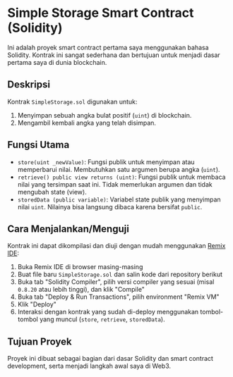 # Simple Storage Smart Contract (Solidity)

Ini adalah proyek smart contract pertama saya menggunakan bahasa Solidity. Kontrak ini sangat sederhana dan bertujuan untuk menjadi dasar pertama saya di dunia blockchain.

## Deskripsi

Kontrak `SimpleStorage.sol` digunakan untuk:
1. Menyimpan sebuah angka bulat positif (`uint`) di blockchain.
2. Mengambil kembali angka yang telah disimpan.

## Fungsi Utama

* `store(uint _newValue)`: Fungsi publik untuk menyimpan atau memperbarui nilai. Membutuhkan satu argumen berupa angka (`uint`).
* `retrieve() public view returns (uint)`: Fungsi publik untuk membaca nilai yang tersimpan saat ini. Tidak memerlukan argumen dan tidak mengubah state (view).
* `storedData (public variable)`: Variabel state publik yang menyimpan nilai `uint`. Nilainya bisa langsung dibaca karena bersifat `public`.

## Cara Menjalankan/Menguji

Kontrak ini dapat dikompilasi dan diuji dengan mudah menggunakan [Remix IDE](https://remix.ethereum.org/):
1. Buka Remix IDE di browser masing-masing
2. Buat file baru `SimpleStorage.sol` dan salin kode dari repository berikut
3. Buka tab "Solidity Compiler", pilih versi compiler yang sesuai (misal `0.8.20` atau lebih tinggi), dan klik "Compile"
4. Buka tab "Deploy & Run Transactions", pilih environment "Remix VM"
5. Klik "Deploy"
6. Interaksi dengan kontrak yang sudah di-deploy menggunakan tombol-tombol yang muncul (`store`, `retrieve`, `storedData`).

## Tujuan Proyek

Proyek ini dibuat sebagai bagian dari dasar Solidity dan smart contract development, serta menjadi langkah awal saya di Web3.
